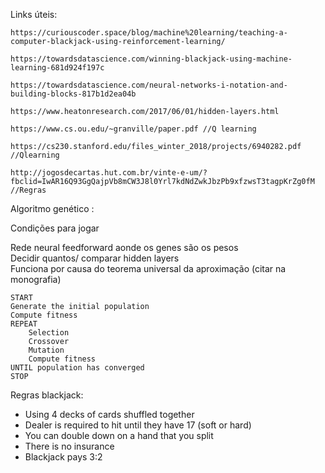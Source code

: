 Links úteis:

```
https://curiouscoder.space/blog/machine%20learning/teaching-a-computer-blackjack-using-reinforcement-learning/

https://towardsdatascience.com/winning-blackjack-using-machine-learning-681d924f197c

https://towardsdatascience.com/neural-networks-i-notation-and-building-blocks-817b1d2ea04b

https://www.heatonresearch.com/2017/06/01/hidden-layers.html

https://www.cs.ou.edu/~granville/paper.pdf //Q learning

https://cs230.stanford.edu/files_winter_2018/projects/6940282.pdf //Qlearning

http://jogosdecartas.hut.com.br/vinte-e-um/?fbclid=IwAR16Q93GgQajpVb8mCW3J8l0Yrl7kdNdZwkJbzPb9xfzwsT3tagpKrZg0fM
//Regras
```


Algoritmo genético :

Condições para jogar

Rede neural feedforward aonde os genes são os pesos<br/>
Decidir quantos/ comparar hidden layers<br/>
Funciona por causa do teorema universal da aproximação (citar na monografia)<br/>

```
START
Generate the initial population
Compute fitness
REPEAT
    Selection
    Crossover
    Mutation
    Compute fitness
UNTIL population has converged
STOP
```

Regras blackjack:

- Using 4 decks of cards shuffled together
- Dealer is required to hit until they have 17 (soft or hard)
- You can double down on a hand that you split
- There is no insurance
- Blackjack pays 3:2